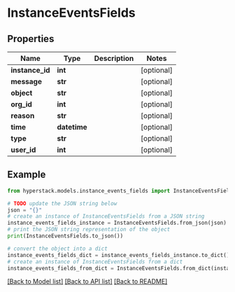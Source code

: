 # InstanceEventsFields


## Properties

Name | Type | Description | Notes
------------ | ------------- | ------------- | -------------
**instance_id** | **int** |  | [optional] 
**message** | **str** |  | [optional] 
**object** | **str** |  | [optional] 
**org_id** | **int** |  | [optional] 
**reason** | **str** |  | [optional] 
**time** | **datetime** |  | [optional] 
**type** | **str** |  | [optional] 
**user_id** | **int** |  | [optional] 

## Example

```python
from hyperstack.models.instance_events_fields import InstanceEventsFields

# TODO update the JSON string below
json = "{}"
# create an instance of InstanceEventsFields from a JSON string
instance_events_fields_instance = InstanceEventsFields.from_json(json)
# print the JSON string representation of the object
print(InstanceEventsFields.to_json())

# convert the object into a dict
instance_events_fields_dict = instance_events_fields_instance.to_dict()
# create an instance of InstanceEventsFields from a dict
instance_events_fields_from_dict = InstanceEventsFields.from_dict(instance_events_fields_dict)
```
[[Back to Model list]](../README.md#documentation-for-models) [[Back to API list]](../README.md#documentation-for-api-endpoints) [[Back to README]](../README.md)



